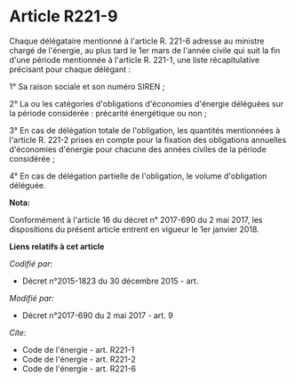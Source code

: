 # Article R221-9

Chaque délégataire mentionné à l'article R. 221-6 adresse au ministre chargé de l'énergie, au plus tard le 1er mars de
l'année civile qui suit la fin d'une période mentionnée à l'article R. 221-1, une liste récapitulative précisant pour chaque
délégant :

1° Sa raison sociale et son numéro SIREN ;

2° La ou les catégories d'obligations d'économies d'énergie déléguées sur la période considérée : précarité énergétique ou
non ;

3° En cas de délégation totale de l'obligation, les quantités mentionnées à l'article R. 221-2 prises en compte pour la
fixation des obligations annuelles d'économies d'énergie pour chacune des années civiles de la période considérée ;

4° En cas de délégation partielle de l'obligation, le volume d'obligation déléguée.

**Nota:**

Conformément à l'article 16 du décret n° 2017-690 du 2 mai 2017, les dispositions du présent article entrent en vigueur le
1er janvier 2018.

**Liens relatifs à cet article**

_Codifié par_:

  - Décret n°2015-1823 du 30 décembre 2015 - art.

_Modifié par_:

  - Décret n°2017-690 du 2 mai 2017 - art. 9

_Cite_:

  - Code de l'énergie - art. R221-1
  - Code de l'énergie - art. R221-2
  - Code de l'énergie - art. R221-6
